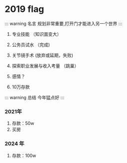 # 2019 flag

::: warning 名言
规划非常重要,打开门才能进入另一个世界
:::

1. 专业技能 （知识面变大）

2. 公务员试水 （完成)

3. 关节镜手术 (放弃或延期，失败)

4. 探索职业发展与收入考量 （跳巢）

5. 感情？ 

6. 10万存款


::: warning 总结
今年猛点好
:::

### 2021年
1. 存款：50w
2. 买房

### 2024 年

1. 存款：100w


